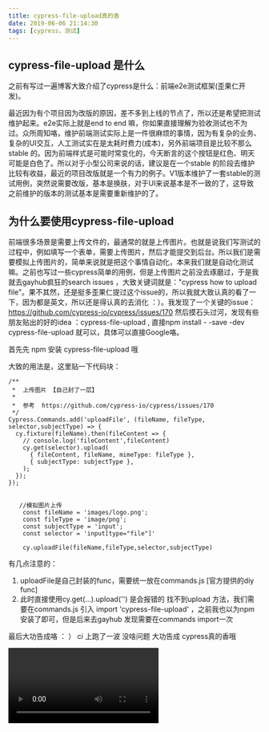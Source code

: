 ```yaml
---
title: cypress-file-upload真的香
date: 2019-06-06 21:14:30
tags: [cypress，测试]
---
```


## cypress-file-upload 是什么

之前有写过一遍博客大致介绍了cypress是什么：前端e2e测试框架(歪果仁开发)。  

最近因为有个项目因为改版的原因，差不多到上线的节点了，所以还是希望把测试维护起来。e2e实际上就是end to end 嘛，你如果直接理解为验收测试也不为过。众所周知咯，维护前端测试实际上是一件很麻烦的事情，因为有复杂的业务、复杂的UI交互，人工测试实在是太耗时费力(成本)，另外前端项目是比较不那么stable 的。因为前端样式是可能时常变化的，今天断言的这个按钮是红色、明天可能是白色了。所以对于小型公司来说的话，建议是在一个stable 的阶段去维护比较有收益，最近的项目改版就是一个有力的例子。V1版本维护了一套stable的测试用例，突然说需要改版，基本是换肤，对于UI来说基本是不一致的了，这导致之前维护的版本的测试基本是需要重新维护的了。

## 为什么要使用cypress-file-upload

前端很多场景是需要上传文件的，最通常的就是上传图片。也就是说我们写测试的过程中，例如填写一个表单，需要上传图片，然后才能提交到后台。所以我们是需要模拟上传图片的，简单来说就是把这个事情自动化，本来我们就是自动化测试嘛。之前也写过一些cypress简单的用例，但是上传图片之前没去琢磨过，于是我就去gayhub疯狂的search issues ，大致关键词就是："cypress how to upload file"。果不其然，还是挺多歪果仁提过这个issue的，所以我就大致认真的看了一下，因为都是英文，所以还是得认真的去消化 ：）。我发现了一个关键的issue：https://github.com/cypress-io/cypress/issues/170  然后摸石头过河，发现有些朋友贴出的好的idea ：cypress-file-upload , 直接npm install - -save -dev cypress-file-upload 就可以，具体可以直接Google咯。



首先先 npm 安装 cypress-file-upload 哦

大致的用法是，这里贴一下代码块：

```
/**
 *  上传图片 【自己封了一层】
 *
 *  参考  https://github.com/cypress-io/cypress/issues/170
 */
Cypress.Commands.add('uploadFile', (fileName, fileType, selector,subjectType) => {
  cy.fixture(fileName).then(fileContent => {
    // console.log('fileContent',fileContent)
    cy.get(selector).upload(
      { fileContent, fileName, mimeType: fileType },
      { subjectType: subjectType },
    );
  });
});


   //模拟图片上传
    const fileName = 'images/logo.png';
    const fileType = 'image/png';
    const subjectType = 'input';
    const selector = 'input[type="file"]'

    cy.uploadFile(fileName,fileType,selector,subjectType)
```

有几点注意的：

1. uploadFile是自己封装的func，需要统一放在commands.js [官方提供的diy func]
2. 此时直接使用cy.get(…).upload('') 是会报错的 找不到upload 方法，我们需要在commands.js 引入 import 'cypress-file-upload' ，之前我也以为npm 安装了即可，但是后来去gayhub 发现需要在commands import一次



最后大功告成咯 ： ）  ci 上跑了一波 没啥问题 大功告成 cypress真的香哦 

<video src="/Users/apple/Library/Containers/com.tencent.xinWeChat/Data/Library/Application Support/com.tencent.xinWeChat/2.0b4.0.9/2ae4ac7ee7b52045568b2f00f252714c/Message/MessageTemp/f86605ec697634cf912542f2dc13a2a1/Video/master_certify_center.js_1559822306858595.mp4"></video>

